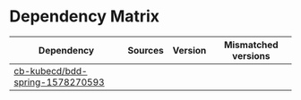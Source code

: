 # Dependency Matrix

Dependency | Sources | Version | Mismatched versions
---------- | ------- | ------- | -------------------
[cb-kubecd/bdd-spring-1578270593](https://github.com/cb-kubecd/bdd-spring-1578270593.git) |  | []() | 
